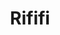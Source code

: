 ---
title: "Rififi"
year: 1955
rating: 4
stars: "★★★★"
rewatched: false
permalink: "rififi"
watched_on: 2020-06-27
---